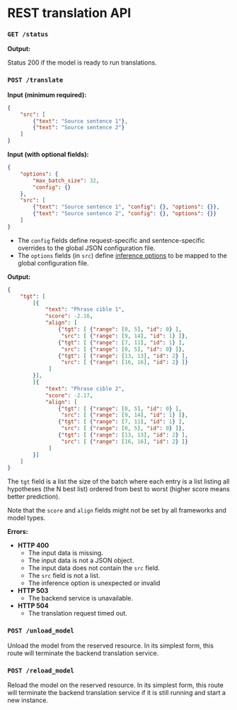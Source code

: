 # REST translation API

### `GET /status`

**Output:**

Status 200 if the model is ready to run translations.

### `POST /translate`

**Input (minimum required):**

```json
{
    "src": [
        {"text": "Source sentence 1"},
        {"text": "Source sentence 2"}
    ]
}
```

**Input (with optional fields):**

```json
{
    "options": {
        "max_batch_size": 32,
        "config": {}
    },
    "src": [
        {"text": "Source sentence 1", "config": {}, "options": {}},
        {"text": "Source sentence 2", "config": {}, "options": {}}
    ]
}
```

* The `config` fields define request-specific and sentence-specific overrides to the global JSON configuration file.
* The `options` fields (in `src`) define [inference options](docs/inference_options.md) to be mapped to the global configuration file.

**Output:**

```json
{
    "tgt": [
        [{
            "text": "Phrase cible 1",
            "score": -2.16,
            "align": [
                {"tgt": [ {"range": [0, 5], "id": 0} ],
                 "src": [ {"range": [9, 14], "id": 1} ]},
                {"tgt": [ {"range": [7, 11], "id": 1} ],
                 "src": [ {"range": [0, 5], "id": 0} ]},
                {"tgt": [ {"range": [13, 13], "id": 2} ],
                 "src": [ {"range": [16, 16], "id": 2} ]}
             ]
        }],
        [{
            "text": "Phrase cible 2",
            "score": -2.17,
            "align": [
                {"tgt": [ {"range": [0, 5], "id": 0} ],
                 "src": [ {"range": [9, 14], "id": 1} ]},
                {"tgt": [ {"range": [7, 11], "id": 1} ],
                 "src": [ {"range": [0, 5], "id": 0} ]},
                {"tgt": [ {"range": [13, 13], "id": 2} ],
                 "src": [ {"range": [16, 16], "id": 2} ]}
             ]
        }]
    ]
}
```

The `tgt` field is a list the size of the batch where each entry is a list listing all hypotheses (the N best list) ordered from best to worst (higher score means better prediction).

Note that the `score` and `align` fields might not be set by all frameworks and model types.

**Errors:**

* **HTTP 400**
  * The input data is missing.
  * The input data is not a JSON object.
  * The input data does not contain the `src` field.
  * The `src` field is not a list.
  * The inference option is unexpected or invalid
* **HTTP 503**
  * The backend service is unavailable.
* **HTTP 504**
  * The translation request timed out.

### `POST /unload_model`

Unload the model from the reserved resource. In its simplest form, this route will terminate the backend translation service.

### `POST /reload_model`

Reload the model on the reserved resource. In its simplest form, this route will terminate the backend translation service if it is still running and start a new instance.
